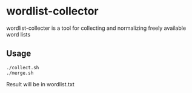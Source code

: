 # wordlist-collector

wordlist-collecter is a tool for collecting and normalizing freely available word lists

## Usage

````
./collect.sh
./merge.sh
````

Result will be in wordlist.txt
